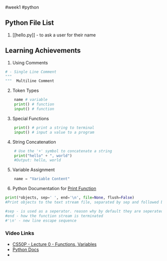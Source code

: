 #week1 #python 
## Python File List

1. [[hello.py]] - to ask a user for their name


## Learning Achievements

1. Using Comments

``` python
# - Single Line Comment
"""
"""  Multiline Comment
```

2. Token Types

``` python
	name # variable 
	print() # function 
	input() # function
```
3.  Special Functions 

``` python
	print() # print a string to terminal 
	input() # input a value to a program
```

4.  String Concatenation

``` python
	# Use the '+' symbol to concatenate a string 
	print("hello" + ", world")
	#Output: hello, world
```

5. Variable Assignment 

``` python
	name = "Variable Content"
```

6.  Python Documentation for [Print Function](https://docs.python.org/3/library/functions.html#print)

``` python
print(*objects, sep=' ', end='\n', file=None, flush=False)
#Print objects to the text stream file, separated by sep and followed by end. sep, end, file, and flush, if present, must be given as keyword arguments.

#sep - is used as a seperator. reason why by default they are seperated by a single space 
#end - how the function stream is terminated
#'\n' - new line escape sequence
```



### Video Links
- [CS50P - Lecture 0 - Functions, Variables](https://www.youtube.com/watch?v=JP7ITIXGpHk&t=842s)
- [Python Docs](https://docs.python.org)
- 

